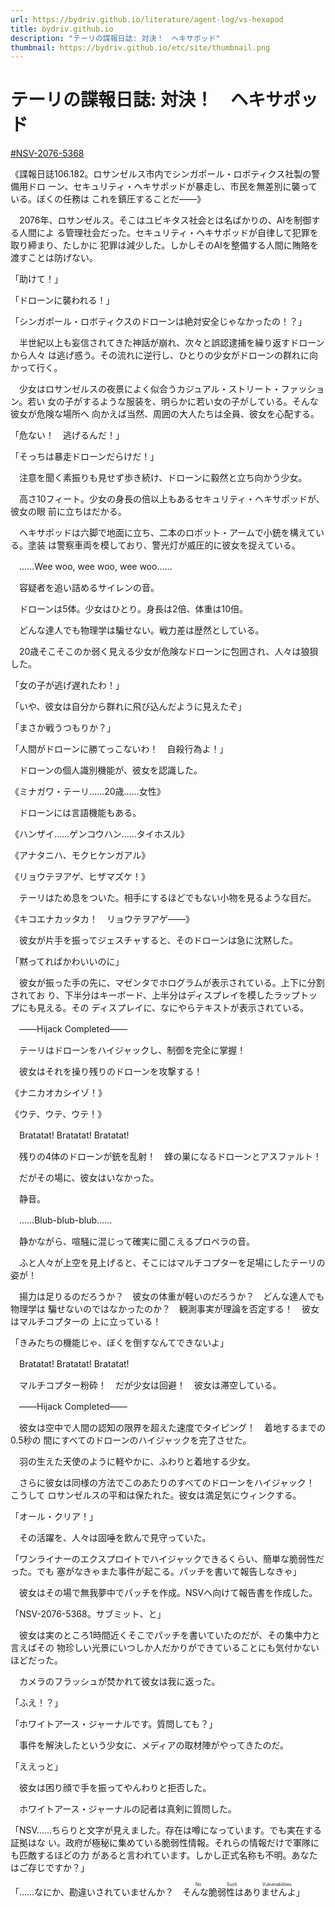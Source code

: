 ```yaml
---
url: https://bydriv.github.io/literature/agent-log/vs-hexapod
title: bydriv.github.io
description: "テーリの諜報日誌: 対決！　ヘキサポッド"
thumbnail: https://bydriv.github.io/etc/site/thumbnail.png
---
```


# テーリの諜報日誌: 対決！　ヘキサポッド

[#NSV-2076-5368](/literature/nsv/nsv-2076-5368)

《諜報日誌106.182。ロサンゼルス市内でシンガポール・ロボティクス社製の警備用ドロ
ーン、セキュリティ・ヘキサポッドが暴走し、市民を無差別に襲っている。ぼくの任務は
これを鎮圧することだ――》

　2076年、ロサンゼルス。そこはユビキタス社会とは名ばかりの、AIを制御する人間によ
る管理社会だった。セキュリティ・ヘキサポッドが自律して犯罪を取り締まり、たしかに
犯罪は減少した。しかしそのAIを整備する人間に賄賂を渡すことは防げない。

「助けて！」

「ドローンに襲われる！」

「シンガポール・ロボティクスのドローンは絶対安全じゃなかったの！？」

　半世紀以上も妄信されてきた神話が崩れ、次々と誤認逮捕を繰り返すドローンから人々
は逃げ惑う。その流れに逆行し、ひとりの少女がドローンの群れに向かって行く。

　少女はロサンゼルスの夜景によく似合うカジュアル・ストリート・ファッション。若い
女の子がするような服装を、明らかに若い女の子がしている。そんな彼女が危険な場所へ
向かえば当然、周囲の大人たちは全員、彼女を心配する。

「危ない！　逃げるんだ！」

「そっちは暴走ドローンだらけだ！」

　注意を聞く素振りも見せず歩き続け、ドローンに毅然と立ち向かう少女。

　高さ10フィート。少女の身長の倍以上もあるセキュリティ・ヘキサポッドが、彼女の眼
前に立ちはだかる。

　ヘキサポッドは六脚で地面に立ち、二本のロボット・アームで小銃を構えている。塗装
は警察車両を模しており、警光灯が威圧的に彼女を捉えている。

　……Wee woo, wee woo, wee woo……

　容疑者を追い詰めるサイレンの音。

　ドローンは5体。少女はひとり。身長は2倍、体重は10倍。

　どんな達人でも物理学は騙せない。戦力差は歴然としている。

　20歳そこそこのか弱く見える少女が危険なドローンに包囲され、人々は狼狽した。

「女の子が逃げ遅れたわ！」

「いや、彼女は自分から群れに飛び込んだように見えたぞ」

「まさか戦うつもりか？」

「人間がドローンに勝てっこないわ！　自殺行為よ！」

　ドローンの個人識別機能が、彼女を認識した。

《ミナガワ・テーリ……20歳……女性》

　ドローンには言語機能もある。

《ハンザイ……ゲンコウハン……タイホスル》

《アナタニハ、モクヒケンガアル》

《リョウテヲアゲ、ヒザマズケ！》

　テーリはため息をついた。相手にするほどでもない小物を見るような目だ。

《キコエナカッタカ！　リョウテヲアゲ――》

　彼女が片手を振ってジェスチャすると、そのドローンは急に沈黙した。

「黙ってればかわいいのに」

　彼女が振った手の先に、マゼンタでホログラムが表示されている。上下に分割されてお
り、下半分はキーボード、上半分はディスプレイを模したラップトップにも見える。その
ディスプレイに、なにやらテキストが表示されている。

　――Hijack Completed――

　テーリはドローンをハイジャックし、制御を完全に掌握！

　彼女はそれを操り残りのドローンを攻撃する！

《ナニカオカシイゾ！》

《ウテ、ウテ、ウテ！》

　Bratatat! Bratatat! Bratatat!

　残りの4体のドローンが銃を乱射！　蜂の巣になるドローンとアスファルト！

　だがその場に、彼女はいなかった。

　静音。

　……Blub-blub-blub……

　静かながら、喧騒に混じって確実に聞こえるプロペラの音。

　ふと人々が上空を見上げると、そこにはマルチコプターを足場にしたテーリの姿が！

　揚力は足りるのだろうか？　彼女の体重が軽いのだろうか？　どんな達人でも物理学は
騙せないのではなかったのか？　観測事実が理論を否定する！　彼女はマルチコプターの
上に立っている！

「きみたちの機能じゃ、ぼくを倒すなんてできないよ」

　Bratatat! Bratatat! Bratatat!

　マルチコプター粉砕！　だが少女は回避！　彼女は滞空している。

　――Hijack Completed――

　彼女は空中で人間の認知の限界を超えた速度でタイピング！　着地するまでの0.5秒の
間にすべてのドローンのハイジャックを完了させた。

　羽の生えた天使のように軽やかに、ふわりと着地する少女。

　さらに彼女は同様の方法でこのあたりのすべてのドローンをハイジャック！　こうして
ロサンゼルスの平和は保たれた。彼女は満足気にウィンクする。

「オール・クリア！」

　その活躍を、人々は固唾を飲んで見守っていた。

「ワンライナーのエクスプロイトでハイジャックできるくらい、簡単な脆弱性だった。でも
塞がなきゃまた事件が起こる。パッチを書いて報告しなきゃ」

　彼女はその場で無我夢中でパッチを作成。NSVへ向けて報告書を作成した。

「NSV-2076-5368。サブミット、と」

　彼女は実のところ1時間近くそこでパッチを書いていたのだが、その集中力と言えばその
物珍しい光景にいつしか人だかりができていることにも気付かないほどだった。

　カメラのフラッシュが焚かれて彼女は我に返った。

「ふえ！？」

「ホワイトアース・ジャーナルです。質問しても？」

　事件を解決したという少女に、メディアの取材陣がやってきたのだ。

「ええっと」

　彼女は困り顔で手を振ってやんわりと拒否した。

　ホワイトアース・ジャーナルの記者は真剣に質問した。

「NSV……ちらりと文字が見えました。存在は噂になっています。でも実在する証拠はな
い。政府が極秘に集めている脆弱性情報。それらの情報だけで軍隊にも匹敵するほどの力
があると言われています。しかし正式名称も不明。あなたはご存じですか？」

「……なにか、勘違いされていませんか？　そ<ruby>んな脆弱性はありませんよ<rp>(</rp><rt>No Such Vulnerabilities</rt><rp>)</rp></ruby>」
